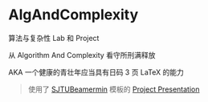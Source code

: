 # AlgAndComplexity

算法与复杂性 Lab 和 Project

从 Algorithm And Complexity 看守所刑满释放

AKA 一个健康的青壮年应当具有日码 3 页 LaTeX 的能力

> 使用了 [SJTUBeamermin](https://github.com/LogCreative/SJTUBeamermin) 模板的 [Project Presentation](Project/beamer/beamer.pdf)
